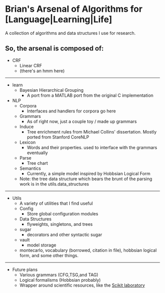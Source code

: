 # Brian's Arsenal of Algorithms for [Language|Learning|Life] 

A collection of algorithms and data structures I use for research.

So, the arsenal is composed of: 
-------
* CRF
    - Linear CRF
    - (there's an hmm here)
-------
* learn 
    - Bayesian Hierarchical Grouping 
        + A port from a MATLAB port from the original C implementation
* NLP
    - Corpora
        + Interfaces and handlers for corpora go here
    - Grammars
        + As of right now, just a couple toy / made up grammars
    - Induce
        + Tree enrichment rules from Michael Collins' dissertation. Mostly ported from Stanford CoreNLP
    - Lexicon
        + Words and their properties. used to interface with the grammars eventually
    - Parse
        + Tree chart
    - Semantics
        + Currently, a simple model inspired by Hobbsian Logical Form
    - Note: the tree data structure which bears the brunt of the parsing work is in the utils.data_structures
-------
* Utils
    - A variety of utilities that I find useful
    - Config
        + Store global configuration modules
    - Data Structures
        + flyweights, singletons, and trees
    - sugar
        + decorators and other syntactic sugar
    - vault
        + model storage
    - montecarlo, vocabulary (borrowed, citation in file), hobbsian logical form, and some other things. 
-------

* Future plans
    - Various grammars (CFG,TSG,and TAG)
    - Logical formalisms (Hobbsian probably)
    - Wrapper around scientific resources, like the [Scikit laboratory](http://scikit-learn-laboratory.readthedocs.org/en/latest/)
